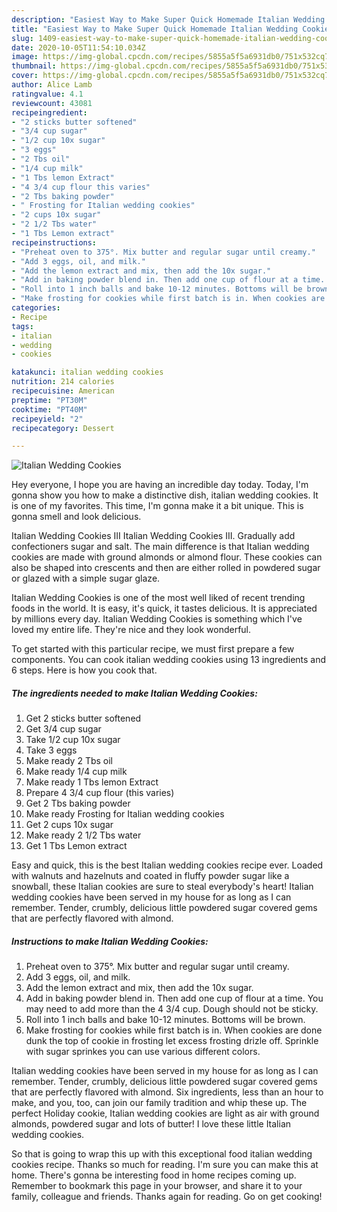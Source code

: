 ```yaml
---
description: "Easiest Way to Make Super Quick Homemade Italian Wedding Cookies"
title: "Easiest Way to Make Super Quick Homemade Italian Wedding Cookies"
slug: 1409-easiest-way-to-make-super-quick-homemade-italian-wedding-cookies
date: 2020-10-05T11:54:10.034Z
image: https://img-global.cpcdn.com/recipes/5855a5f5a6931db0/751x532cq70/italian-wedding-cookies-recipe-main-photo.jpg
thumbnail: https://img-global.cpcdn.com/recipes/5855a5f5a6931db0/751x532cq70/italian-wedding-cookies-recipe-main-photo.jpg
cover: https://img-global.cpcdn.com/recipes/5855a5f5a6931db0/751x532cq70/italian-wedding-cookies-recipe-main-photo.jpg
author: Alice Lamb
ratingvalue: 4.1
reviewcount: 43081
recipeingredient:
- "2 sticks butter softened"
- "3/4 cup sugar"
- "1/2 cup 10x sugar"
- "3 eggs"
- "2 Tbs oil"
- "1/4 cup milk"
- "1 Tbs lemon Extract"
- "4 3/4 cup flour this varies"
- "2 Tbs baking powder"
- " Frosting for Italian wedding cookies"
- "2 cups 10x sugar"
- "2 1/2 Tbs water"
- "1 Tbs Lemon extract"
recipeinstructions:
- "Preheat oven to 375°. Mix butter and regular sugar until creamy."
- "Add 3 eggs, oil, and milk."
- "Add the lemon extract and mix, then add the 10x sugar."
- "Add in baking powder blend in. Then add one cup of flour at a time. You may need to add more than the 4 3/4 cup. Dough should not be sticky."
- "Roll into 1 inch balls and bake 10-12 minutes. Bottoms will be brown."
- "Make frosting for cookies while first batch is in. When cookies are done dunk the top of cookie in frosting let excess frosting drizle off. Sprinkle with sugar sprinkes you can use various different colors."
categories:
- Recipe
tags:
- italian
- wedding
- cookies

katakunci: italian wedding cookies 
nutrition: 214 calories
recipecuisine: American
preptime: "PT30M"
cooktime: "PT40M"
recipeyield: "2"
recipecategory: Dessert

---
```



![Italian Wedding Cookies](https://img-global.cpcdn.com/recipes/5855a5f5a6931db0/751x532cq70/italian-wedding-cookies-recipe-main-photo.jpg)

Hey everyone, I hope you are having an incredible day today. Today, I'm gonna show you how to make a distinctive dish, italian wedding cookies. It is one of my favorites. This time, I'm gonna make it a bit unique. This is gonna smell and look delicious.

Italian Wedding Cookies III Italian Wedding Cookies III. Gradually add confectioners sugar and salt. The main difference is that Italian wedding cookies are made with ground almonds or almond flour. These cookies can also be shaped into crescents and then are either rolled in powdered sugar or glazed with a simple sugar glaze.

Italian Wedding Cookies is one of the most well liked of recent trending foods in the world. It is easy, it's quick, it tastes delicious. It is appreciated by millions every day. Italian Wedding Cookies is something which I've loved my entire life. They're nice and they look wonderful.


To get started with this particular recipe, we must first prepare a few components. You can cook italian wedding cookies using 13 ingredients and 6 steps. Here is how you cook that.

<!--inarticleads1-->

##### The ingredients needed to make Italian Wedding Cookies:

1. Get 2 sticks butter softened
1. Get 3/4 cup sugar
1. Take 1/2 cup 10x sugar
1. Take 3 eggs
1. Make ready 2 Tbs oil
1. Make ready 1/4 cup milk
1. Make ready 1 Tbs lemon Extract
1. Prepare 4 3/4 cup flour (this varies)
1. Get 2 Tbs baking powder
1. Make ready  Frosting for Italian wedding cookies
1. Get 2 cups 10x sugar
1. Make ready 2 1/2 Tbs water
1. Get 1 Tbs Lemon extract


Easy and quick, this is the best Italian wedding cookies recipe ever. Loaded with walnuts and hazelnuts and coated in fluffy powder sugar like a snowball, these Italian cookies are sure to steal everybody&#39;s heart! Italian wedding cookies have been served in my house for as long as I can remember. Tender, crumbly, delicious little powdered sugar covered gems that are perfectly flavored with almond. 

<!--inarticleads2-->

##### Instructions to make Italian Wedding Cookies:

1. Preheat oven to 375°. Mix butter and regular sugar until creamy.
1. Add 3 eggs, oil, and milk.
1. Add the lemon extract and mix, then add the 10x sugar.
1. Add in baking powder blend in. Then add one cup of flour at a time. You may need to add more than the 4 3/4 cup. Dough should not be sticky.
1. Roll into 1 inch balls and bake 10-12 minutes. Bottoms will be brown.
1. Make frosting for cookies while first batch is in. When cookies are done dunk the top of cookie in frosting let excess frosting drizle off. Sprinkle with sugar sprinkes you can use various different colors.


Italian wedding cookies have been served in my house for as long as I can remember. Tender, crumbly, delicious little powdered sugar covered gems that are perfectly flavored with almond. Six ingredients, less than an hour to make, and you, too, can join our family tradition and whip these up. The perfect Holiday cookie, Italian wedding cookies are light as air with ground almonds, powdered sugar and lots of butter! I love these little Italian wedding cookies. 

So that is going to wrap this up with this exceptional food italian wedding cookies recipe. Thanks so much for reading. I'm sure you can make this at home. There's gonna be interesting food in home recipes coming up. Remember to bookmark this page in your browser, and share it to your family, colleague and friends. Thanks again for reading. Go on get cooking!
